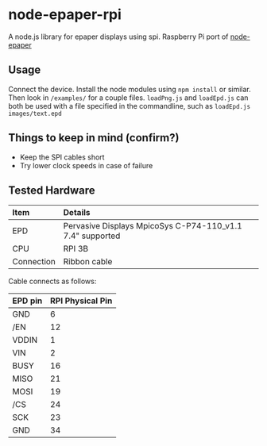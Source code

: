 # node-epaper-rpi
A node.js library for epaper displays using spi.
Raspberry Pi port of [node-epaper](https://github.com/doganyazar/node-epaper)

## Usage
Connect the device. Install the node modules using `npm install` or similar. Then look in `/examples/` for a couple files. `loadPng.js` and `loadEpd.js` can both be used with a file specified in the commandline, such as `loadEpd.js images/text.epd`

## Things to keep in mind (confirm?)
- Keep the SPI cables short
- Try lower clock speeds in case of failure

## Tested Hardware

| Item | Details | 
| :--- | :--- |
| EPD | Pervasive Displays MpicoSys C-P74-110_v1.1 7.4" supported |
| CPU | RPI 3B |
| Connection | Ribbon cable |

Cable connects as follows:

| EPD pin | RPI Physical Pin |
| :--- |  :--- |
| GND   | 6   |
| /EN   | 12  |
| VDDIN | 1   |
| VIN   | 2   |
| BUSY  | 16  |
| MISO  | 21  |
| MOSI  | 19  |
| /CS   | 24  |
| SCK   | 23  |
| GND   | 34  |
